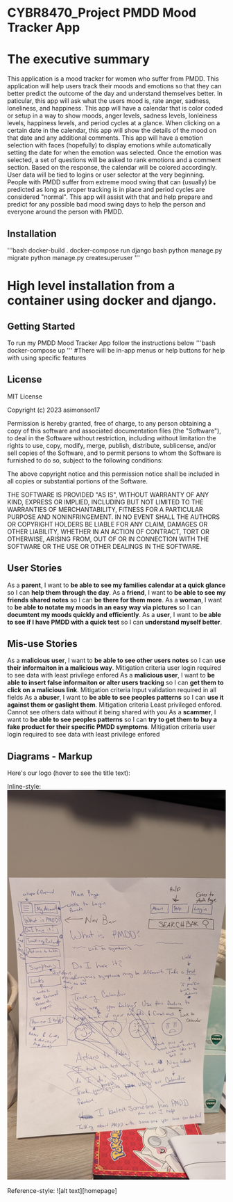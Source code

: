# CYBR8470_Project PMDD Mood Tracker App
# The executive summary
This application is a mood tracker for women who suffer from PMDD. This application will help users track their moods and emotions so that they can better predict the outcome of the day and understand themselves better. In paticular, this app will ask what the users mood is, rate anger, sadness, loneliness, and happiness. This app will have a calendar that is color coded or setup in a way to show moods, anger levels, sadness levels, lonleiness levels, happiness levels, and period cycles at a glance. When clicking on a certain date in the calendar, this app will show the details of the mood on that date and any additional comments. This app will have a emotion selection with faces (hopefully) to display emotions while automatically setting the date for when the emotion was selected. Once the emotion was selected, a set of questions will be asked to rank emotions and a comment section. Based on the response, the calendar will be colored accordingly. User data will be tied to logins or user selector at the very beginning. People with PMDD suffer from extreme mood swing that can (usually) be predicted as long as proper tracking is in place and period cycles are considered "normal". This app will assist with that and help prepare and predict for any possible bad mood swing days to help the person and everyone around the person with PMDD. 

## Installation
'''bash
docker-build .
docker-compose run django bash
python manage.py migrate
python manage.py createsuperuser
'''
# High level installation from a container using docker and django. 

## Getting Started
To run my PMDD Mood Tracker App follow the instructions below
'''bash
docker-compose up
'''
#There will be in-app menus or help buttons for help with using specific features

## License
MIT License

Copyright (c) 2023 asimonson17

Permission is hereby granted, free of charge, to any person obtaining a copy
of this software and associated documentation files (the "Software"), to deal
in the Software without restriction, including without limitation the rights
to use, copy, modify, merge, publish, distribute, sublicense, and/or sell
copies of the Software, and to permit persons to whom the Software is
furnished to do so, subject to the following conditions:

The above copyright notice and this permission notice shall be included in all
copies or substantial portions of the Software.

THE SOFTWARE IS PROVIDED "AS IS", WITHOUT WARRANTY OF ANY KIND, EXPRESS OR
IMPLIED, INCLUDING BUT NOT LIMITED TO THE WARRANTIES OF MERCHANTABILITY,
FITNESS FOR A PARTICULAR PURPOSE AND NONINFRINGEMENT. IN NO EVENT SHALL THE
AUTHORS OR COPYRIGHT HOLDERS BE LIABLE FOR ANY CLAIM, DAMAGES OR OTHER
LIABILITY, WHETHER IN AN ACTION OF CONTRACT, TORT OR OTHERWISE, ARISING FROM,
OUT OF OR IN CONNECTION WITH THE SOFTWARE OR THE USE OR OTHER DEALINGS IN THE
SOFTWARE.


## User Stories
As a **parent**, I want to **be able to see my families calendar at a quick glance** so I can **help them through the day**.
As a **friend**, I want to **be able to see my friends shared notes** so I can **be there for them more**.
As a **woman**, I want to **be able to notate my moods in an easy way via pictures** so I can **documtent my moods quickly and efficiently**.
As a **user**, I want to **be able to see if I have PMDD with a quick test** so I can **understand myself better**.

## Mis-use Stories
As a **malicious user**, I want to **be able to see other users notes** so I can **use their informaiton in a malicious way**.
Mitigation criteria user login required to see data with least privilege enfored
As a **malicious user**, I want to **be able to insert false informaiton or alter users tracking** so I can **get them to click on a malicious link**.
Mitigation criteria Input validation required in all fields
As a **abuser**, I want to **be able to see peoples patterns** so I can **use it against them or gaslight them**.
Mitigation criteria Least privileged enfored. Cannot see others data without it being shared with you
As a **scammer**, I want to **be able to see peoples patterns** so I can **try to get them to buy a fake product for their specific PMDD symptoms**.
Mitigation criteria user login required to see data with least privilege enfored

## Diagrams - Markup

Here's our logo (hover to see the title text):

Inline-style: 
![alt text](PMDD_Tracker/Images/HomePageSketch.jpg "Homepage")

Reference-style: 
![alt text][homepage]

[logo]: PMDD_Tracker/Images/HomePageSketch.jpg "Logo Title Text 2"